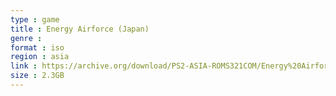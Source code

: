 ```yaml
---
type : game
title : Energy Airforce (Japan)
genre : 
format : iso
region : asia
link : https://archive.org/download/PS2-ASIA-ROMS321COM/Energy%20Airforce%20%28Japan%29.7z
size : 2.3GB
---
```


